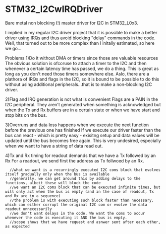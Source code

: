# STM32_I2CwIRQDriver
Bare metal non blocking (!) master driver for I2C in STM32_L0x3.

I implied in my regular I2C driver project that it is possible to make a better driver using IRQs and thus avoid blocking "delay" commands in the code. Well, that turned out to be more complex than I initally estimated, so here we go...

Problems
1)Do it without DMA or timers since those are valuable resources
The obvious solution is ofcoruse to attach a timer to the I2C and then whenever a certain latency time has passed, we do a thing. This is great as long as you don't need those timers somewhere else. Aslo, there are a plathora of IRQs and flags in the I2C, so it is bound to be possible to do this without using additional peripherals...that is to make a non-blocking I2C driver.

2)Flag and IRQ generation is not what is convenient
Flags are a PAIN in the I2C peripheral. They aren't generated when something is acknowledged but when the Tx and Rx buffers are in a certain state or when we have start and stop bits on the bus.


3)Overruns and data loss happens when we execute the next function before the previous one has finished
If we execute our driver faster than the bus can react - which is pretty easy - exisitng setup and data values will be updated until the bus becomes free again. This is very undesired, especially when we want to have a string of data read out.

4)Tx and Rx timing for readout demands that we have a Tx followed by an Rx
For a readout, we send first the address as Tx follwoed by an Rx.



	  //what we want is a recurringly executed I2C coms block that evolves itself gradually only when the bus is available
	  //generally, we can get around this by adding delays to the functions, albeit these will block the code
	  //we want an I2C coms block that can be executed infinite times, but will only act when the bus is empty (and in the case of readout, Tx and Rx are in a sequence)
	  //the problem is with executing such block faster than necessary, which can either corrupt the original I2C com or evolve the data readout unnecessarily
	  //we don't want delays in the code. We want the coms to occur whenever the code is executing it AND the bus is empty.
	  //scope shows that we have request and asnwer sent after each other, as expected



